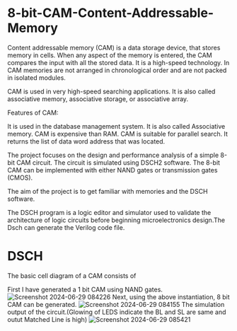 # 8-bit-CAM-Content-Addressable-Memory
Content addressable memory (CAM) is a data storage device, that stores memory in cells. When any aspect of the memory is entered, the CAM compares the input with all the stored data. It is a high-speed technology. In CAM memories are not arranged in chronological order and are not packed in isolated modules.

CAM is used in very high-speed searching applications. It is also called associative memory, associative storage, or associative array.

Features of CAM:

It is used in the database management system.
It is also called Associative memory.
CAM is expensive than RAM.
CAM is suitable for parallel search.
It returns the list of data word address that was located.

The project focuses on the design and performance analysis of a simple 8-bit CAM circuit. The circuit is simulated using DSCH2 software. The 8-bit CAM can be implemented with either NAND gates or transmission gates (CMOS).

The aim of the project is to get familiar with memories and the DSCH software.

The DSCH program is a logic editor and simulator used to validate the architecture of logic circuits before beginning microelectronics design.The Dsch can generate the Verilog code file.

# DSCH
The basic cell diagram of a CAM consists of

First I have generated a 1 bit CAM using NAND gates.
![Screenshot 2024-06-29 084226](https://github.com/Adish30/8-bit-CAM-Content-Addressable-Memory-/assets/114245305/0c2d0e9a-fa1e-454b-ad21-383262545141)
Next, using the above instantiation, 8 bit CAM can be generated.
![Screenshot 2024-06-29 084155](https://github.com/Adish30/8-bit-CAM-Content-Addressable-Memory-/assets/114245305/4b7ddf4b-a356-485d-90c9-d14922d78960)
The simulation output of the circuit.(Glowing of LEDS indicate the BL and SL are same and outut Matched Line is high)
![Screenshot 2024-06-29 085421](https://github.com/Adish30/8-bit-CAM-Content-Addressable-Memory-/assets/114245305/bb60c3c2-b494-41a4-8e76-49a79905f2cb)
